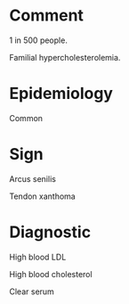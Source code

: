 # Comment

1 in 500 people.

Familial hypercholesterolemia.

# Epidemiology

Common

# Sign

Arcus senilis

Tendon xanthoma

# Diagnostic

High blood LDL

High blood cholesterol

Clear serum
